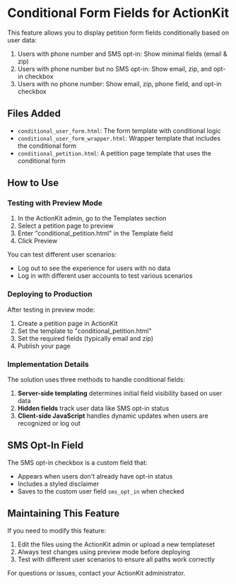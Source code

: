 # Conditional Form Fields for ActionKit

This feature allows you to display petition form fields conditionally based on user data:

1. Users with phone number and SMS opt-in: Show minimal fields (email & zip)
2. Users with phone number but no SMS opt-in: Show email, zip, and opt-in checkbox
3. Users with no phone number: Show email, zip, phone field, and opt-in checkbox

## Files Added

- `conditional_user_form.html`: The form template with conditional logic
- `conditional_user_form_wrapper.html`: Wrapper template that includes the conditional form
- `conditional_petition.html`: A petition page template that uses the conditional form

## How to Use

### Testing with Preview Mode

1. In the ActionKit admin, go to the Templates section
2. Select a petition page to preview
3. Enter "conditional_petition.html" in the Template field
4. Click Preview

You can test different user scenarios:
- Log out to see the experience for users with no data
- Log in with different user accounts to test various scenarios

### Deploying to Production

After testing in preview mode:

1. Create a petition page in ActionKit
2. Set the template to "conditional_petition.html"
3. Set the required fields (typically email and zip)
4. Publish your page

### Implementation Details

The solution uses three methods to handle conditional fields:

1. **Server-side templating** determines initial field visibility based on user data
2. **Hidden fields** track user data like SMS opt-in status
3. **Client-side JavaScript** handles dynamic updates when users are recognized or log out

## SMS Opt-In Field

The SMS opt-in checkbox is a custom field that:
- Appears when users don't already have opt-in status
- Includes a styled disclaimer
- Saves to the custom user field `sms_opt_in` when checked

## Maintaining This Feature

If you need to modify this feature:

1. Edit the files using the ActionKit admin or upload a new templateset
2. Always test changes using preview mode before deploying
3. Test with different user scenarios to ensure all paths work correctly

For questions or issues, contact your ActionKit administrator.